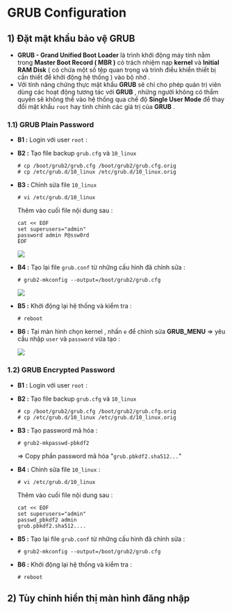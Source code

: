 # GRUB Configuration
## **1) Đặt mật khẩu bảo vệ GRUB**
- **GRUB - Grand Unified Boot Loader** là trình khởi động máy tính nằm trong **Master Boot Record ( MBR )** có trách nhiệm nạp **kernel** và **Initial RAM Disk** ( có chứa một số tệp quan trọng và trình điều khiển thiết bị cần thiết để khởi động hệ thống ) vào bộ nhớ .
- Với tính năng chứng thực mật khẩu **GRUB** sẽ chỉ cho phép quản trị viên dùng các hoạt động tương tác với **GRUB** , những người không có thẩm quyền sẽ không thể vào hệ thống qua chế độ **Single User Mode** để thay đổi mật khẩu `root` hay tinh chỉnh các giá trị của **GRUB** .
### **1.1) GRUB Plain Password**
- **B1 :** Login với user `root` :
- **B2 :** Tạo file backup `grub.cfg` và `10_linux`
    ```
    # cp /boot/grub2/grub.cfg /boot/grub2/grub.cfg.orig
    # cp /etc/grub.d/10_linux /etc/grub.d/10_linux.orig
    ```
- **B3 :** Chỉnh sửa file `10_linux`
    ```
    # vi /etc/grub.d/10_linux
    ```
    Thêm vào cuối file nội dung sau :
    ```
    cat << EOF
    set superusers="admin"
    password admin P@ssw0rd
    EOF
    ```
    <img src=https://i.imgur.com/D2Pj4Bu.png>

- **B4 :** Tạo lại file `grub.conf` từ những cấu hình đã chỉnh sửa :
    ```
    # grub2-mkconfig --output=/boot/grub2/grub.cfg
    ```
    <img src=https://i.imgur.com/HDedcjp.png>
    
- **B5 :** Khởi động lại hệ thống và kiểm tra :
    ```
    # reboot
    ```
- **B6 :** Tại màn hình chọn kernel , nhấn `e` để chỉnh sửa **GRUB_MENU** => yêu cầu nhập `user` và `password` vừa tạo :

    <img src=https://i.imgur.com/EltfCNb.png>

### **1.2) GRUB Encrypted Password**
- **B1 :** Login với user `root` :
- **B2 :** Tạo file backup `grub.cfg` và `10_linux`
    ```
    # cp /boot/grub2/grub.cfg /boot/grub2/grub.cfg.orig
    # cp /etc/grub.d/10_linux /etc/grub.d/10_linux.orig
    ```
- **B3 :** Tạo password mã hóa :
    ```
    # grub2-mkpasswd-pbkdf2
    ```
    => Copy phần password mã hóa "`grub.pbkdf2.sha512...`"

- **B4 :** Chỉnh sửa file `10_linux` :
    ```
    # vi /etc/grub.d/10_linux
    ```
    Thêm vào cuối file nội dung sau :
    ```
    cat << EOF
    set superusers="admin"
    passwd_pbkdf2 admin
    grub.pbkdf2.sha512....
    ```
- **B5 :** Tạo lại file `grub.conf` từ những cấu hình đã chỉnh sửa :
    ```
    # grub2-mkconfig --output=/boot/grub2/grub.cfg
    ```
- **B6 :** Khởi động lại hệ thống và kiểm tra :
    ```
    # reboot
    ```
## **2) Tùy chỉnh hiển thị màn hình đăng nhập**
